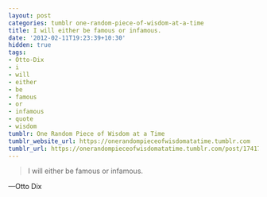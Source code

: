 ```yaml
---
layout: post
categories: tumblr one-random-piece-of-wisdom-at-a-time
title: I will either be famous or infamous.
date: '2012-02-11T19:23:39+10:30'
hidden: true
tags:
- Otto-Dix
- i
- will
- either
- be
- famous
- or
- infamous
- quote
- wisdom
tumblr: One Random Piece of Wisdom at a Time
tumblr_website_url: https://onerandompieceofwisdomatatime.tumblr.com
tumblr_url: https://onerandompieceofwisdomatatime.tumblr.com/post/17417699877/i-will-either-be-famous-or-infamous
---
```

> I will either be famous or infamous.

—Otto Dix
